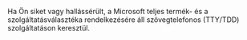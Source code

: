 <Token xmlns:xlink="http://www.w3.org/1999/xlink">Ha Ön siket vagy hallássérült, a Microsoft teljes termék- és a szolgáltatásválasztéka rendelkezésére áll szövegtelefonos (TTY/TDD) szolgáltatáson keresztül.</Token>

<!--HONumber=Jun16_HO4-->


